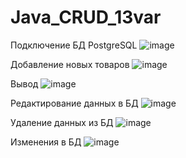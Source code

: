 # Java_CRUD_13var
Подключение БД PostgreSQL
![image](https://github.com/n13nk/Java_CRUD_13var/assets/113084425/bd970d03-e57e-4a08-9394-43ecc8cd052a)

Добавление новых товаров
![image](https://github.com/n13nk/Java_CRUD_13var/assets/113084425/f9c08f17-c09e-42c2-b3b3-64d17a1711d3)

Вывод
![image](https://github.com/n13nk/Java_CRUD_13var/assets/113084425/34b1a7bc-8b3a-407b-8382-a8a31177aa85)

Редактирование данных в БД
![image](https://github.com/n13nk/Java_CRUD_13var/assets/113084425/0ed39267-db39-4fd2-984c-cb36a95c547e)

Удаление данных из БД
![image](https://github.com/n13nk/Java_CRUD_13var/assets/113084425/c3236e38-430e-4915-9871-613868ab22ee)

Изменения в БД
![image](https://github.com/n13nk/Java_CRUD_13var/assets/113084425/2beb0b7e-acb6-47cd-bd5b-aaffec408eba)
